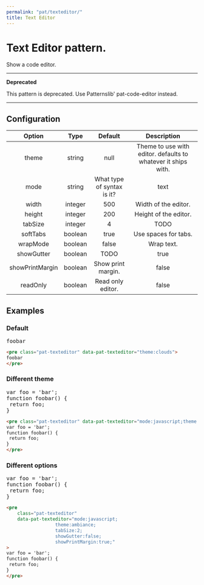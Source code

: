 ```yaml
---
permalink: "pat/texteditor/"
title: Text Editor
---
```


# Text Editor pattern.

Show a code editor.

---
**Deprecated**

This pattern is deprecated. Use Patternslib' pat-code-editor instead.

---

## Configuration

|     Option      |  Type   |          Default           |                          Description                          |
| :-------------: | :-----: | :------------------------: | :-----------------------------------------------------------: |
|      theme      | string  |            null            | Theme to use with editor. defaults to whatever it ships with. |
|      mode       | string  | What type of syntax is it? |                             text                              |
|      width      | integer |            500             |                     Width of the editor.                      |
|     height      | integer |            200             |                     Height of the editor.                     |
|     tabSize     | integer |             4              |                             TODO                              |
|    softTabs     | boolean |            true            |                     Use spaces for tabs.                      |
|    wrapMode     | boolean |           false            |                          Wrap text.                           |
|   showGutter    | boolean |            TODO            |                             true                              |
| showPrintMargin | boolean |     Show print margin.     |                             false                             |
|    readOnly     | boolean |     Read only editor.      |                             false                             |

## Examples

### Default

<pre class="pat-texteditor" data-pat-texteditor="theme:clouds">
foobar
</pre>

```html
<pre class="pat-texteditor" data-pat-texteditor="theme:clouds">
foobar
</pre>
```

### Different theme

<pre class="pat-texteditor" data-pat-texteditor="mode:javascript;theme:dawn;">
var foo = 'bar';
function foobar() {
 return foo;
}
</pre>

```html
<pre class="pat-texteditor" data-pat-texteditor="mode:javascript;theme:dawn;">
var foo = 'bar';
function foobar() {
 return foo;
}
</pre>
```

### Different options

<pre class="pat-texteditor"
    data-pat-texteditor="mode:javascript;
                  theme:ambiance;
                  tabSize:2;
                  showGutter:false;
                  showPrintMargin:true;">
var foo = 'bar';
function foobar() {
 return foo;
}
</pre>

```html
<pre
    class="pat-texteditor"
    data-pat-texteditor="mode:javascript;
                  theme:ambiance;
                  tabSize:2;
                  showGutter:false;
                  showPrintMargin:true;"
>
var foo = 'bar';
function foobar() {
 return foo;
}
</pre>
```
